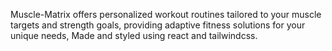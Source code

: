 Muscle-Matrix offers personalized workout routines tailored to your muscle targets and strength goals, providing adaptive fitness solutions for your unique needs, Made and styled using react and tailwindcss.
